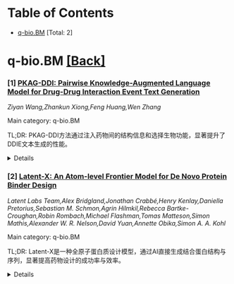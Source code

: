 <div id=toc></div>

# Table of Contents

- [q-bio.BM](#q-bio.BM) [Total: 2]


<div id='q-bio.BM'></div>

# q-bio.BM [[Back]](#toc)

### [1] [PKAG-DDI: Pairwise Knowledge-Augmented Language Model for Drug-Drug Interaction Event Text Generation](https://arxiv.org/abs/2507.19011)
*Ziyan Wang,Zhankun Xiong,Feng Huang,Wen Zhang*

Main category: q-bio.BM

TL;DR: PKAG-DDI方法通过注入药物间的结构信息和选择生物功能，显著提升了DDIE文本生成的性能。


<details>
  <summary>Details</summary>
Motivation: 现有方法忽视药物的生物学功能，且预测结果不易解读。PKAG-DDI旨在生成更易理解的DDIE文本。

Method: PKAG-DDI引入双向结构信息选择器，从知识集中选择生物功能，并将其整合到语言模型中。

Result: 在两个专业数据集上，PKAG-DDI在文本生成任务中表现优于现有方法，尤其在归纳场景下。

Conclusion: PKAG-DDI通过结合药物间的生物学功能，提高了DDIE文本的生成质量和实用性。

Abstract: Drug-drug interactions (DDIs) arise when multiple drugs are administered
concurrently. Accurately predicting the specific mechanisms underlying DDIs
(named DDI events or DDIEs) is critical for the safe clinical use of drugs.
DDIEs are typically represented as textual descriptions. However, most
computational methods focus more on predicting the DDIE class label over
generating human-readable natural language increasing clinicians'
interpretation costs. Furthermore, current methods overlook the fact that each
drug assumes distinct biological functions in a DDI, which, when used as input
context, can enhance the understanding of the DDIE process and benefit DDIE
generation by the language model (LM). In this work, we propose a novel
pairwise knowledge-augmented generative method (termed PKAG-DDI) for DDIE text
generation. It consists of a pairwise knowledge selector efficiently injecting
structural information between drugs bidirectionally and simultaneously to
select pairwise biological functions from the knowledge set, and a pairwise
knowledge integration strategy that matches and integrates the selected
biological functions into the LM. Experiments on two professional datasets show
that PKAG-DDI outperforms existing methods in DDIE text generation, especially
in challenging inductive scenarios, indicating its practicality and
generalization.

</details>


### [2] [Latent-X: An Atom-level Frontier Model for De Novo Protein Binder Design](https://arxiv.org/abs/2507.19375)
*Latent Labs Team,Alex Bridgland,Jonathan Crabbé,Henry Kenlay,Daniella Pretorius,Sebastian M. Schmon,Agrin Hilmkil,Rebecca Bartke-Croughan,Robin Rombach,Michael Flashman,Tomas Matteson,Simon Mathis,Alexander W. R. Nelson,David Yuan,Annette Obika,Simon A. A. Kohl*

Main category: q-bio.BM

TL;DR: Latent-X是一种全原子蛋白质设计模型，通过AI直接生成结合蛋白结构与序列，显著提高药物设计的成功率与效率。


<details>
  <summary>Details</summary>
Motivation: 传统药物发现方法效率低且资源消耗大，Latent-X旨在解决这一瓶颈，推动精准AI设计。

Method: 模型通过直接生成目标蛋白与结合蛋白的全原子结构和序列，模拟非共价相互作用，实现特异性结合。

Result: 实验显示，Latent-X在宏环肽和小分子结合蛋白设计中表现出色，命中率超90%，结合亲和力达纳摩尔至皮摩尔级，优于现有先进模型。

Conclusion: Latent-X通过提高设计效率与成功率，成为生物制剂发现的有力工具，并为蛋白工程师提供了易用的平台。

Abstract: Traditional drug discovery relies on rounds of screening millions of
candidate molecules with low success rates, making drug discovery time and
resource intensive. To overcome this screening bottleneck, we introduce
Latent-X, an all-atom protein design model that enables a new paradigm of
precision AI design. Given a target protein epitope, Latent-X jointly generates
the all atom structure and sequence of the protein binder and target, directly
modelling the non-covalent interactions essential for specific binding. We
demonstrate its efficacy across two therapeutically relevant modalities through
extensive wet lab experiments, testing as few as 30-100 designs per target. For
macrocyclic peptides, Latent-X achieves experimental hit rates exceeding 90% on
all evaluated benchmark targets. For mini-binders, it consistently produces
potent candidates against all evaluated benchmark targets, with binding
affinities reaching the low nanomolar and picomolar range - comparable to those
of approved therapeutics - whilst also being highly specific in mammalian
display. In direct comparisons with the state-of-the-art models AlphaProteo,
RFdiffusion and RFpeptides under identical conditions demonstrates, Latent-X
generates binders with higher hit rates and better binding affinities, and
uniquely creates structurally diverse binders, including complex beta-sheet
folds. Its end-to-end process is an order of magnitude faster than existing
multi-step computational pipelines. By drastically improving the efficiency and
success rate of de novo design, Latent-X represents a significant advance
towards push-button biologics discovery and a valuable tool for protein
engineers. Latent-X is available at https://platform.latentlabs.com, enabling
users to reliably generate de novo binders without AI infrastructure or coding.

</details>
